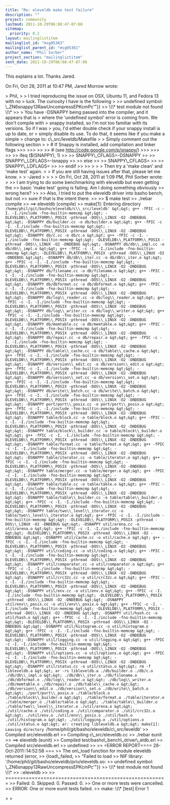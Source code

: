 ```yaml
---
title: "Re: eleveldb make test failure"
description: ""
project: community
lastmod: 2011-10-29T06:08:47-07:00
sitemap:
  priority: 0.2
layout: mailinglistitem
mailinglist_id: "msg05363"
mailinglist_parent_id: "msg05361"
author_name: "Phil Sorber"
project_section: "mailinglistitem"
sent_date: 2011-10-29T06:08:47-07:00
---
```



This explains a lot. Thanks Jared.

On Fri, Oct 28, 2011 at 10:47 PM, Jared Morrow  wrote:

&gt; Phil,
&gt;
&gt; I tried reproducing the issue on OSX, Ubuntu 11, and Fedora 13 with no
&gt; luck. The curiosity I have is the following
&gt;
&gt;&gt; undefined symbol: \\_ZN6snappy13RawUncompressEPKcmPc'"}}
&gt;&gt; \\*\\*\\* test module not found \\*\\*\\*
&gt;&gt;
&gt; You have -DSNAPPY being passed into the compiler, and it appears that is
&gt; where the 'undefined symbol' error is coming from. We don't compile with
&gt; snappy installed, so I'm not too familiar with its versions. So if I was
&gt; you, I'd either double check if your snappy install is up to date, or
&gt; simply disable its use. To do that, it seems like if you make a simple
&gt; change to: c\\_src/leveldb/Makefile
&gt;
&gt; Simply comment out the following section
&gt;
&gt; # If Snappy is installed, add compilation and linker flags
&gt;&gt;&gt;
&gt;&gt;&gt;
&gt;&gt;
&gt;&gt; # (see http://code.google.com/p/snappy/)
&gt;&gt;&gt;
&gt;&gt;&gt;
&gt;&gt;
&gt;&gt; ifeq ($(SNAPPY), 1)
&gt;&gt;
&gt;&gt; SNAPPY\\_CFLAGS=-DSNAPPY
&gt;&gt;
&gt;&gt; SNAPPY\\_LDFLAGS=-lsnappy
&gt;&gt;
&gt;&gt; else
&gt;&gt;
&gt;&gt; SNAPPY\\_CFLAGS=
&gt;&gt;
&gt;&gt; SNAPPY\\_LDFLAGS=
&gt;&gt;
&gt;&gt; endif
&gt;&gt;
&gt;&gt;
&gt;
&gt;
&gt; Then try a 'make clean' and 'make test' again.
&gt;
&gt; If you are still having issues after that, please let me know.
&gt;
&gt; -Jared
&gt;
&gt;
&gt;
&gt; On Fri, Oct 28, 2011 at 1:09 PM, Phil Sorber  wrote:
&gt;
&gt;&gt; I am trying to do some benchmarking with eleveldb but even getting the
&gt;&gt; basic 'make test' going is failing. Am I doing something obviously
&gt;&gt; wrong here?
&gt;&gt;
&gt;&gt; Also, I tried to put the eleveldb driver into basho bench, but not
&gt;&gt; sure if that is the intent there.
&gt;&gt;
&gt;&gt; $ make test
&gt;&gt; ./rebar compile
&gt;&gt; ==&gt; eleveldb (compile)
&gt;&gt; make[1]: Entering directory `/home/phil/git/basho/eleveldb/c\\_src/leveldb'
&gt;&gt; g++ -fPIC -c -I. -I./include -fno-builtin-memcmp
&gt;&gt; -DLEVELDB\\_PLATFORM\\_POSIX -pthread -DOS\\_LINUX -O2 -DNDEBUG
&gt;&gt; -DSNAPPY db/builder.cc -o db/builder.o
&gt;&gt; g++ -fPIC -c -I. -I./include -fno-builtin-memcmp
&gt;&gt; -DLEVELDB\\_PLATFORM\\_POSIX -pthread -DOS\\_LINUX -O2 -DNDEBUG
&gt;&gt; -DSNAPPY db/c.cc -o db/c.o
&gt;&gt; g++ -fPIC -c -I. -I./include -fno-builtin-memcmp
&gt;&gt; -DLEVELDB\\_PLATFORM\\_POSIX -pthread -DOS\\_LINUX -O2 -DNDEBUG
&gt;&gt; -DSNAPPY db/db\\_impl.cc -o db/db\\_impl.o
&gt;&gt; g++ -fPIC -c -I. -I./include -fno-builtin-memcmp
&gt;&gt; -DLEVELDB\\_PLATFORM\\_POSIX -pthread -DOS\\_LINUX -O2 -DNDEBUG
&gt;&gt; -DSNAPPY db/db\\_iter.cc -o db/db\\_iter.o
&gt;&gt; g++ -fPIC -c -I. -I./include -fno-builtin-memcmp
&gt;&gt; -DLEVELDB\\_PLATFORM\\_POSIX -pthread -DOS\\_LINUX -O2 -DNDEBUG
&gt;&gt; -DSNAPPY db/filename.cc -o db/filename.o
&gt;&gt; g++ -fPIC -c -I. -I./include -fno-builtin-memcmp
&gt;&gt; -DLEVELDB\\_PLATFORM\\_POSIX -pthread -DOS\\_LINUX -O2 -DNDEBUG
&gt;&gt; -DSNAPPY db/dbformat.cc -o db/dbformat.o
&gt;&gt; g++ -fPIC -c -I. -I./include -fno-builtin-memcmp
&gt;&gt; -DLEVELDB\\_PLATFORM\\_POSIX -pthread -DOS\\_LINUX -O2 -DNDEBUG
&gt;&gt; -DSNAPPY db/log\\_reader.cc -o db/log\\_reader.o
&gt;&gt; g++ -fPIC -c -I. -I./include -fno-builtin-memcmp
&gt;&gt; -DLEVELDB\\_PLATFORM\\_POSIX -pthread -DOS\\_LINUX -O2 -DNDEBUG
&gt;&gt; -DSNAPPY db/log\\_writer.cc -o db/log\\_writer.o
&gt;&gt; g++ -fPIC -c -I. -I./include -fno-builtin-memcmp
&gt;&gt; -DLEVELDB\\_PLATFORM\\_POSIX -pthread -DOS\\_LINUX -O2 -DNDEBUG
&gt;&gt; -DSNAPPY db/memtable.cc -o db/memtable.o
&gt;&gt; g++ -fPIC -c -I. -I./include -fno-builtin-memcmp
&gt;&gt; -DLEVELDB\\_PLATFORM\\_POSIX -pthread -DOS\\_LINUX -O2 -DNDEBUG
&gt;&gt; -DSNAPPY db/repair.cc -o db/repair.o
&gt;&gt; g++ -fPIC -c -I. -I./include -fno-builtin-memcmp
&gt;&gt; -DLEVELDB\\_PLATFORM\\_POSIX -pthread -DOS\\_LINUX -O2 -DNDEBUG
&gt;&gt; -DSNAPPY db/table\\_cache.cc -o db/table\\_cache.o
&gt;&gt; g++ -fPIC -c -I. -I./include -fno-builtin-memcmp
&gt;&gt; -DLEVELDB\\_PLATFORM\\_POSIX -pthread -DOS\\_LINUX -O2 -DNDEBUG
&gt;&gt; -DSNAPPY db/version\\_edit.cc -o db/version\\_edit.o
&gt;&gt; g++ -fPIC -c -I. -I./include -fno-builtin-memcmp
&gt;&gt; -DLEVELDB\\_PLATFORM\\_POSIX -pthread -DOS\\_LINUX -O2 -DNDEBUG
&gt;&gt; -DSNAPPY db/version\\_set.cc -o db/version\\_set.o
&gt;&gt; g++ -fPIC -c -I. -I./include -fno-builtin-memcmp
&gt;&gt; -DLEVELDB\\_PLATFORM\\_POSIX -pthread -DOS\\_LINUX -O2 -DNDEBUG
&gt;&gt; -DSNAPPY db/write\\_batch.cc -o db/write\\_batch.o
&gt;&gt; g++ -fPIC -c -I. -I./include -fno-builtin-memcmp
&gt;&gt; -DLEVELDB\\_PLATFORM\\_POSIX -pthread -DOS\\_LINUX -O2 -DNDEBUG
&gt;&gt; -DSNAPPY port/port\\_posix.cc -o port/port\\_posix.o
&gt;&gt; g++ -fPIC -c -I. -I./include -fno-builtin-memcmp
&gt;&gt; -DLEVELDB\\_PLATFORM\\_POSIX -pthread -DOS\\_LINUX -O2 -DNDEBUG
&gt;&gt; -DSNAPPY table/block.cc -o table/block.o
&gt;&gt; g++ -fPIC -c -I. -I./include -fno-builtin-memcmp
&gt;&gt; -DLEVELDB\\_PLATFORM\\_POSIX -pthread -DOS\\_LINUX -O2 -DNDEBUG
&gt;&gt; -DSNAPPY table/block\\_builder.cc -o table/block\\_builder.o
&gt;&gt; g++ -fPIC -c -I. -I./include -fno-builtin-memcmp
&gt;&gt; -DLEVELDB\\_PLATFORM\\_POSIX -pthread -DOS\\_LINUX -O2 -DNDEBUG
&gt;&gt; -DSNAPPY table/format.cc -o table/format.o
&gt;&gt; g++ -fPIC -c -I. -I./include -fno-builtin-memcmp
&gt;&gt; -DLEVELDB\\_PLATFORM\\_POSIX -pthread -DOS\\_LINUX -O2 -DNDEBUG
&gt;&gt; -DSNAPPY table/iterator.cc -o table/iterator.o
&gt;&gt; g++ -fPIC -c -I. -I./include -fno-builtin-memcmp
&gt;&gt; -DLEVELDB\\_PLATFORM\\_POSIX -pthread -DOS\\_LINUX -O2 -DNDEBUG
&gt;&gt; -DSNAPPY table/merger.cc -o table/merger.o
&gt;&gt; g++ -fPIC -c -I. -I./include -fno-builtin-memcmp
&gt;&gt; -DLEVELDB\\_PLATFORM\\_POSIX -pthread -DOS\\_LINUX -O2 -DNDEBUG
&gt;&gt; -DSNAPPY table/table.cc -o table/table.o
&gt;&gt; g++ -fPIC -c -I. -I./include -fno-builtin-memcmp
&gt;&gt; -DLEVELDB\\_PLATFORM\\_POSIX -pthread -DOS\\_LINUX -O2 -DNDEBUG
&gt;&gt; -DSNAPPY table/table\\_builder.cc -o table/table\\_builder.o
&gt;&gt; g++ -fPIC -c -I. -I./include -fno-builtin-memcmp
&gt;&gt; -DLEVELDB\\_PLATFORM\\_POSIX -pthread -DOS\\_LINUX -O2 -DNDEBUG
&gt;&gt; -DSNAPPY table/two\\_level\\_iterator.cc -o table/two\\_level\\_iterator.o
&gt;&gt; g++ -fPIC -c -I. -I./include -fno-builtin-memcmp
&gt;&gt; -DLEVELDB\\_PLATFORM\\_POSIX -pthread -DOS\\_LINUX -O2 -DNDEBUG
&gt;&gt; -DSNAPPY util/arena.cc -o util/arena.o
&gt;&gt; g++ -fPIC -c -I. -I./include -fno-builtin-memcmp
&gt;&gt; -DLEVELDB\\_PLATFORM\\_POSIX -pthread -DOS\\_LINUX -O2 -DNDEBUG
&gt;&gt; -DSNAPPY util/cache.cc -o util/cache.o
&gt;&gt; g++ -fPIC -c -I. -I./include -fno-builtin-memcmp
&gt;&gt; -DLEVELDB\\_PLATFORM\\_POSIX -pthread -DOS\\_LINUX -O2 -DNDEBUG
&gt;&gt; -DSNAPPY util/coding.cc -o util/coding.o
&gt;&gt; g++ -fPIC -c -I. -I./include -fno-builtin-memcmp
&gt;&gt; -DLEVELDB\\_PLATFORM\\_POSIX -pthread -DOS\\_LINUX -O2 -DNDEBUG
&gt;&gt; -DSNAPPY util/comparator.cc -o util/comparator.o
&gt;&gt; g++ -fPIC -c -I. -I./include -fno-builtin-memcmp
&gt;&gt; -DLEVELDB\\_PLATFORM\\_POSIX -pthread -DOS\\_LINUX -O2 -DNDEBUG
&gt;&gt; -DSNAPPY util/crc32c.cc -o util/crc32c.o
&gt;&gt; g++ -fPIC -c -I. -I./include -fno-builtin-memcmp
&gt;&gt; -DLEVELDB\\_PLATFORM\\_POSIX -pthread -DOS\\_LINUX -O2 -DNDEBUG
&gt;&gt; -DSNAPPY util/env.cc -o util/env.o
&gt;&gt; g++ -fPIC -c -I. -I./include -fno-builtin-memcmp
&gt;&gt; -DLEVELDB\\_PLATFORM\\_POSIX -pthread -DOS\\_LINUX -O2 -DNDEBUG
&gt;&gt; -DSNAPPY util/env\\_posix.cc -o util/env\\_posix.o
&gt;&gt; g++ -fPIC -c -I. -I./include -fno-builtin-memcmp
&gt;&gt; -DLEVELDB\\_PLATFORM\\_POSIX -pthread -DOS\\_LINUX -O2 -DNDEBUG
&gt;&gt; -DSNAPPY util/hash.cc -o util/hash.o
&gt;&gt; g++ -fPIC -c -I. -I./include -fno-builtin-memcmp
&gt;&gt; -DLEVELDB\\_PLATFORM\\_POSIX -pthread -DOS\\_LINUX -O2 -DNDEBUG
&gt;&gt; -DSNAPPY util/histogram.cc -o util/histogram.o
&gt;&gt; g++ -fPIC -c -I. -I./include -fno-builtin-memcmp
&gt;&gt; -DLEVELDB\\_PLATFORM\\_POSIX -pthread -DOS\\_LINUX -O2 -DNDEBUG
&gt;&gt; -DSNAPPY util/logging.cc -o util/logging.o
&gt;&gt; g++ -fPIC -c -I. -I./include -fno-builtin-memcmp
&gt;&gt; -DLEVELDB\\_PLATFORM\\_POSIX -pthread -DOS\\_LINUX -O2 -DNDEBUG
&gt;&gt; -DSNAPPY util/options.cc -o util/options.o
&gt;&gt; g++ -fPIC -c -I. -I./include -fno-builtin-memcmp
&gt;&gt; -DLEVELDB\\_PLATFORM\\_POSIX -pthread -DOS\\_LINUX -O2 -DNDEBUG
&gt;&gt; -DSNAPPY util/status.cc -o util/status.o
&gt;&gt; rm -f libleveldb.a
&gt;&gt; ar -rs libleveldb.a ./db/builder.o ./db/c.o ./db/db\\_impl.o
&gt;&gt; ./db/db\\_iter.o ./db/filename.o ./db/dbformat.o ./db/log\\_reader.o
&gt;&gt; ./db/log\\_writer.o ./db/memtable.o ./db/repair.o ./db/table\\_cache.o
&gt;&gt; ./db/version\\_edit.o ./db/version\\_set.o ./db/write\\_batch.o
&gt;&gt; ./port/port\\_posix.o ./table/block.o ./table/block\\_builder.o
&gt;&gt; ./table/format.o ./table/iterator.o ./table/merger.o ./table/table.o
&gt;&gt; ./table/table\\_builder.o ./table/two\\_level\\_iterator.o ./util/arena.o
&gt;&gt; ./util/cache.o ./util/coding.o ./util/comparator.o ./util/crc32c.o
&gt;&gt; ./util/env.o ./util/env\\_posix.o ./util/hash.o ./util/histogram.o
&gt;&gt; ./util/logging.o ./util/options.o ./util/status.o
&gt;&gt; ar: creating libleveldb.a
&gt;&gt; make[1]: Leaving directory `/home/phil/git/basho/eleveldb/c\\_src/leveldb'
&gt;&gt; Compiled src/eleveldb.erl
&gt;&gt; Compiling c\\_src/eleveldb.cc
&gt;&gt; ./rebar eunit
&gt;&gt; ==&gt; eleveldb (eunit)
&gt;&gt; Compiled test/basho\\_bench\\_driver\\_eldb.erl
&gt;&gt; Compiled src/eleveldb.erl
&gt;&gt; undefined
&gt;&gt;
&gt;&gt; =ERROR REPORT==== 28-Oct-2011::14:52:58 ===
&gt;&gt; The on\\_load function for module eleveldb returned {error,
&gt;&gt; {load\\_failed,
&gt;&gt; "Failed to load
&gt;&gt; NIF library: '/home/phil/git/basho/eleveldb/priv/eleveldb.so:
&gt;&gt; undefined symbol: \\_ZN6snappy13RawUncompressEPKcmPc'"}}
&gt;&gt; \\*\\*\\* test module not found \\*\\*\\*
&gt;&gt; ::eleveldb
&gt;&gt;
&gt;&gt; =======================================================
&gt;&gt; Failed: 0. Skipped: 0. Passed: 0.
&gt;&gt; One or more tests were cancelled.
&gt;&gt; ERROR: One or more eunit tests failed.
&gt;&gt; make: \\*\\*\\* [test] Error 1

&gt;
&gt;

